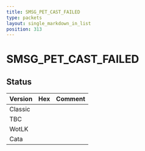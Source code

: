 ```yaml
---
title: SMSG_PET_CAST_FAILED
type: packets
layout: single_markdown_in_list
position: 313
---
```


# SMSG_PET_CAST_FAILED

## Status

Version | Hex | Comment
---------- | ---------- | ---------- 
Classic |  |  
TBC |  |  
WotLK |  |  
Cata |  |  
